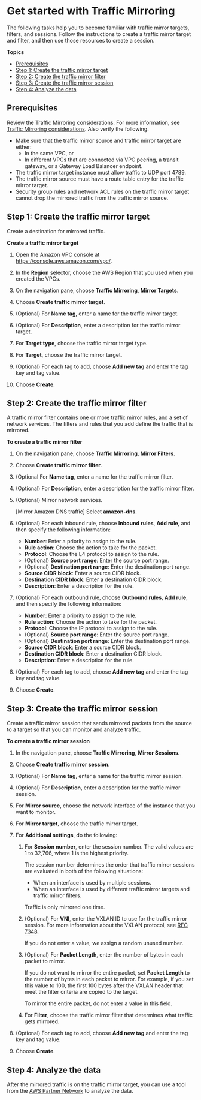 # Get started with Traffic Mirroring<a name="traffic-mirroring-getting-started"></a>

The following tasks help you to become familiar with traffic mirror targets, filters, and sessions\. Follow the instructions to create a traffic mirror target and filter, and then use those resources to create a session\.

**Topics**
+ [Prerequisites](#traffic-mirroring-prerequisites)
+ [Step 1: Create the traffic mirror target](#step-create-traffic-mirroring-target)
+ [Step 2: Create the traffic mirror filter](#step-create-traffic-mirroring-filters)
+ [Step 3: Create the traffic mirror session](#step-create-traffic-mirroring-sessions)
+ [Step 4: Analyze the data](#analyze-data)

## Prerequisites<a name="traffic-mirroring-prerequisites"></a>

Review the Traffic Mirroring considerations\. For more information, see [Traffic Mirroring considerations](traffic-mirroring-considerations.md)\. Also verify the following\.
+ Make sure that the traffic mirror source and traffic mirror target are either: 
  + In the same VPC, or
  + In different VPCs that are connected via VPC peering, a transit gateway, or a Gateway Load Balancer endpoint\.
+ The traffic mirror target instance must allow traffic to UDP port 4789\.
+ The traffic mirror source must have a route table entry for the traffic mirror target\.
+ Security group rules and network ACL rules on the traffic mirror target cannot drop the mirrored traffic from the traffic mirror source\.

## Step 1: Create the traffic mirror target<a name="step-create-traffic-mirroring-target"></a>

Create a destination for mirrored traffic\.

**Create a traffic mirror target**

1. Open the Amazon VPC console at [https://console\.aws\.amazon\.com/vpc/](https://console.aws.amazon.com/vpc/)\.

1. In the **Region** selector, choose the AWS Region that you used when you created the VPCs\.

1. On the navigation pane, choose **Traffic Mirroring**, **Mirror Targets**\.

1. Choose **Create traffic mirror target**\.

1. \(Optional\) For **Name tag**, enter a name for the traffic mirror target\.

1. \(Optional\) For **Description**, enter a description for the traffic mirror target\.

1. For **Target type**, choose the traffic mirror target type\.

1. For **Target**, choose the traffic mirror target\.

1. \(Optional\) For each tag to add, choose **Add new tag** and enter the tag key and tag value\.

1. Choose **Create**\.

## Step 2: Create the traffic mirror filter<a name="step-create-traffic-mirroring-filters"></a>

A traffic mirror filter contains one or more traffic mirror rules, and a set of network services\. The filters and rules that you add define the traffic that is mirrored\. 

**To create a traffic mirror filter**

1. On the navigation pane, choose **Traffic Mirroring**, **Mirror Filters**\.

1. Choose **Create traffic mirror filter**\.

1. \(Optional For **Name tag**, enter a name for the traffic mirror filter\.

1. \(Optional\) For **Description**, enter a description for the traffic mirror filter\.

1. \(Optional\) Mirror network services\.

   \[Mirror Amazon DNS traffic\] Select **amazon\-dns**\.

1. \(Optional\) For each inbound rule, choose **Inbound rules**, **Add rule**, and then specify the following information:
   + **Number**: Enter a priority to assign to the rule\.
   + **Rule action**: Choose the action to take for the packet\.
   + **Protocol**: Choose the L4 protocol to assign to the rule\.
   + \(Optional\) **Source port range**: Enter the source port range\.
   + \(Optional\) **Destination port range**: Enter the destination port range\.
   + **Source CIDR block**: Enter a source CIDR block\.
   + **Destination CIDR block**: Enter a destination CIDR block\.
   + **Description**: Enter a description for the rule\.

1. \(Optional\) For each outbound rule, choose **Outbound rules**, **Add rule**, and then specify the following information:
   + **Number**: Enter a priority to assign to the rule\.
   + **Rule action**: Choose the action to take for the packet\.
   + **Protocol**: Choose the IP protocol to assign to the rule\.
   +  \(Optional\) **Source port range**: Enter the source port range\.
   + \(Optional\) **Destination port range**: Enter the destination port range\.
   +  **Source CIDR block**: Enter a source CIDR block\.
   + **Destination CIDR block**: Enter a destination CIDR block\.
   + **Description**: Enter a description for the rule\.

1. \(Optional\) For each tag to add, choose **Add new tag** and enter the tag key and tag value\.

1. Choose **Create**\.

## Step 3: Create the traffic mirror session<a name="step-create-traffic-mirroring-sessions"></a>

Create a traffic mirror session that sends mirrored packets from the source to a target so that you can monitor and analyze traffic\.

**To create a traffic mirror session**

1. In the navigation pane, choose **Traffic Mirroring**, **Mirror Sessions**\.

1. Choose **Create traffic mirror session**\.

1. \(Optional\) For **Name tag**, enter a name for the traffic mirror session\.

1. \(Optional\) For **Description**, enter a description for the traffic mirror session\.

1. For **Mirror source**, choose the network interface of the instance that you want to monitor\. 

1. For **Mirror target**, choose the traffic mirror target\.

1. For **Additional settings**, do the following:

   1. For **Session number**, enter the session number\. The valid values are 1 to 32,766, where 1 is the highest priority\.

      The session number determines the order that traffic mirror sessions are evaluated in both of the following situations:
      + When an interface is used by multiple sessions\.
      + When an interface is used by different traffic mirror targets and traffic mirror filters\.

      Traffic is only mirrored one time\.

   1. \(Optional\) For **VNI**, enter the VXLAN ID to use for the traffic mirror session\. For more information about the VXLAN protocol, see [RFC 7348](https://tools.ietf.org/html/rfc7348)\.

      If you do not enter a value, we assign a random unused number\.

   1. \(Optional\) For **Packet Length**, enter the number of bytes in each packet to mirror\.

      If you do not want to mirror the entire packet, set **Packet Length** to the number of bytes in each packet to mirror\. For example, if you set this value to 100, the first 100 bytes after the VXLAN header that meet the filter criteria are copied to the target\.

      To mirror the entire packet, do not enter a value in this field\.

   1. For **Filter**, choose the traffic mirror filter that determines what traffic gets mirrored\.

1. \(Optional\) For each tag to add, choose **Add new tag** and enter the tag key and tag value\.

1. Choose **Create**\.

## Step 4: Analyze the data<a name="analyze-data"></a>

After the mirrored traffic is on the traffic mirror target, you can use a tool from the [AWS Partner Network](https://partners.amazonaws.com/search/partners/?keyword=traffic%20mirroring) to analyze the data\.